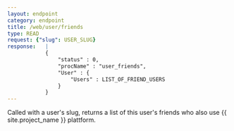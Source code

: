 ```yaml
---
layout: endpoint
category: endpoint
title: /web/user/friends
type: READ
request: {"slug": USER_SLUG}
response:   |
            {
                "status" : 0,
                "procName" : "user_friends",
                "User" : {
                    "Users" : LIST_OF_FRIEND_USERS
                }
            }
---
```


Called with a user's slug, returns a list of this user's friends who also use {{ site.project_name }} plattform.

